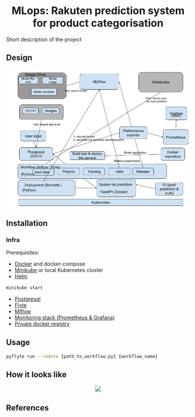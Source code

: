 <h1 align="center">MLops: Rakuten prediction system for product categorisation</h1>

Short description of the project

## Design

![alt text](docs/mlops_design.jpg)

## Installation

### Infra

Prerequisites:

* [Docker](https://docs.docker.com/get-docker/) and docker-compose
* [Minikube](https://minikube.sigs.k8s.io/docs/start/) or local Kubernetes cluster
* [Helm](https://helm.sh/docs/intro/install/)
``` bash
minikube start
```

* [Postgresql](https://phoenixnap.com/kb/postgresql-kubernetes)
* [Flyte](https://github.com/davidmirror-ops/flyte-the-hard-way/blob/main/docs/on-premises/single-node/002-single-node-onprem-install.md)
* [Mlflow](https://medium.com/@heisash24/-84bd8496f360)
* [Monitoring stack (Prometheus & Grafana)](https://medium.com/@brightband/deploying-prometheus-operator-to-a-kubernetes-cluster-c2378038c79b)
* [Private docker registry](https://hub.docker.com/r/ogouni604/mlops-rakuten) 


## Usage

``` bash
pyflyte run --remote {path_to_workflow.py} {workflow_name}
```


## How it looks like

<p align="center">
  <img src="./dashboard.jpeg">
</p>

## References


